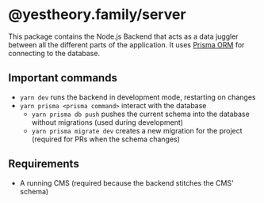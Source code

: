 # @yestheory.family/server

This package contains the Node.js Backend that acts as a data juggler between all the different parts of the
application. It uses [Prisma ORM](https://prisma.io) for connecting to the database.

## Important commands

-   `yarn dev` runs the backend in development mode, restarting on changes
-   `yarn prisma <prisma command>` interact with the database
    -   `yarn prisma db push` pushes the current schema into the database without migrations (used during development)
    -   `yarn prisma migrate dev` creates a new migration for the project (required for PRs when the schema changes)

## Requirements

-   A running CMS (required because the backend stitches the CMS' schema)

